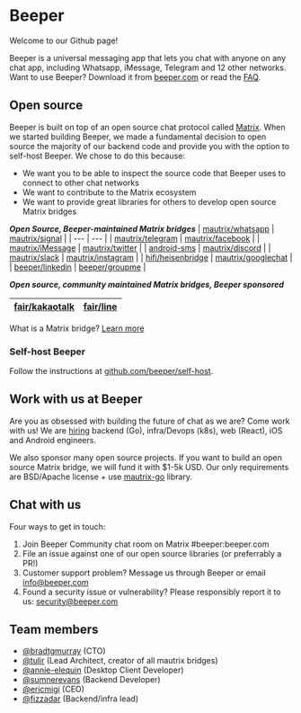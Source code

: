 # Beeper 

Welcome to our Github page! 

Beeper is a universal messaging app that lets you chat with anyone on any chat app, including Whatsapp, iMessage, Telegram and 12 other networks. Want to use Beeper? Download it from [beeper.com](https://beeper.com) or read the [FAQ](https://beeper.com/faq).

## Open source
Beeper is built on top of an open source chat protocol called [Matrix](https://matrix.org). When we started building Beeper, we made a fundamental decision to open source the majority of our backend code and provide you with the option to self-host Beeper. We chose to do this because:
- We want you to be able to inspect the source code that Beeper uses to connect to other chat networks
- We want to contribute to the Matrix ecosystem
- We want to provide great libraries for others to develop open source Matrix bridges

*********Open Source, Beeper-maintained Matrix bridges*********
| [mautrix/whatsapp](https://github.com/mautrix/whatsapp) | [mautrix/signal](https://github.com/mautrix/signal) |
| --- | --- |
| [mautrix/telegram](https://github.com/mautrix/telegram) | [mautrix/facebook](https://github.com/mautrix/facebook) |
| [mautrix/iMessage](https://github.com/mautrix/imessage) | [mautrix/twitter](https://github.com/mautrix/twitter) |
| [android-sms](https://gitlab.com/beeper/android-sms) | [mautrix/discord](https://github.com/mautrix/discord) |
| [mautrix/slack](https://github.com/mautrix/slack) | [mautrix/instagram](https://github.com/mautrix/instagram) |
| [hifi/heisenbridge](https://github.com/hifi/heisenbridge) | [mautrix/googlechat](https://github.com/mautrix/googlechat) |
| [beeper/linkedin](https://github.com/beeper/linkedin) | [beeper/groupme](https://github.com/beeper/groupme) |

*********Open source, community maintained Matrix bridges, Beeper sponsored*********

| [fair/kakaotalk](https://src.miscworks.net/fair/matrix-appservice-kakaotalk.git) | [fair/line](https://src.miscworks.net/fair/matrix-puppeteer-line.git) |
| --- | --- |

What is a Matrix bridge? [Learn more](https://www.beeper.com/faq#what-is-a-bridge)

### Self-host Beeper
Follow the instructions at [github.com/beeper/self-host](https://github.com/beeper/self-host).


## Work with us at Beeper
Are you as obsessed with building the future of chat as we are? Come work with us! We are [hiring](https://beeper.notion.site/Jobs-Beeper-ff5da486daed462ebfc4b21eacc48cae) backend (Go), infra/Devops (k8s), web (React), iOS and Android engineers.

We also sponsor many open source projects. If you want to build an open source Matrix bridge, we will fund it with $1-5k USD. Our only requirements are BSD/Apache license + use [mautrix-go](https://github.com/mautrix/go) library.

## Chat with us
Four ways to get in touch:
1. Join Beeper Community chat room on Matrix #beeper:beeper.com
2. File an issue against one of our open source libraries (or preferrably a PR!)
3. Customer support problem? Message us through Beeper or email [info@beeper.com](mailto:info@beeper.com)
4. Found a security issue or vulnerability? Please responsibly report it to us: [security@beeper.com](mailto:security@beeper.com)

## Team members
- [@bradtgmurray](https://github.com/bradtgmurray) (CTO)
- [@tulir](https://github.com/tulir) (Lead Architect, creator of all mautrix bridges)
- [@annie-elequin](https://github.com/annie-elequin) (Desktop Client Developer)
- [@sumnerevans](https://github.com/sumnerevans) (Backend Developer)
- [@ericmigi](https://github.com/ericmigi) (CEO)
- [@fizzadar](https://github.com/fizzadar) (Backend/infra lead)
